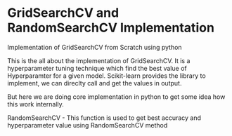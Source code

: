 # GridSearchCV and RandomSearchCV Implementation
Implementation of GridSearchCV from Scratch using python

This is the all about the implementation of GridSearchCV. It is a hyperparameter tuning technique which find the best value of 
Hyperparamter for a given model. Scikit-learn provides the library to implement, we can direclty call and get the values in output.

But here we are doing core implementation in python to get some idea how this work internally.



RandomSearchCV - This function is used to get best accuracy and hyperparameter value using RandomSearchCV method 
